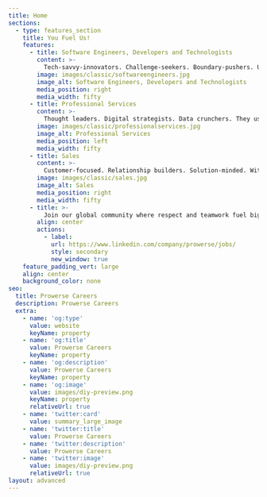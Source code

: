 ```yaml
---
title: Home
sections:
  - type: features_section
    title: You Fuel Us!
    features:
      - title: Software Engineers, Developers and Technologists
        content: >-
          Tech-savvy-innovators. Challenge-seekers. Boundary-pushers. UX thinkers. Whether working on cloud computing, experience design or enterprise application, execution is at the heart of everything this team does. They contribute to the success story by solving everyday challenges. The solutions they create make impacts in the real world. 
        image: images/classic/softwareengineers.jpg
        image_alt: Software Engineers, Developers and Technologists
        media_position: right
        media_width: fifty
      - title: Professional Services
        content: >-
          Thought leaders. Digital strategists. Data crunchers. They use industry knowledge and technical expertise to provide consulting and strategy services to customers supporting the transformation of their businesses. With roles across the fintech, banking, retail and logistic industries, these team members execute strategies for our customers. 
        image: images/classic/professionalservices.jpg
        image_alt: Professional Services
        media_position: left
        media_width: fifty
      - title: Sales
        content: >-
          Customer-focused. Relationship builders. Solution-minded. With a focus on being a trusted partner to our fintech, banking, retail and logistic industries customers, these individuals strive for performance excellence in every engagement. Being a part of sales within Prowerse means you keep the Prowerse value of #RightFirstTime top of mind while driving relation as you interact with customers, partners and stakeholders.
        image: images/classic/sales.jpg
        image_alt: Sales
        media_position: right
        media_width: fifty
      - title: >-
          Join our global community where respect and teamwork fuel big ideas for the future of technology excellence!
        align: center
        actions:
          - label: 
            url: https://www.linkedin.com/company/prowerse/jobs/
            style: secondary
            new_window: true
    feature_padding_vert: large
    align: center
    background_color: none
seo:
  title: Prowerse Careers
  description: Prowerse Careers
  extra:
    - name: 'og:type'
      value: website
      keyName: property
    - name: 'og:title'
      value: Prowerse Careers
      keyName: property
    - name: 'og:description'
      value: Prowerse Careers
      keyName: property
    - name: 'og:image'
      value: images/diy-preview.png
      keyName: property
      relativeUrl: true
    - name: 'twitter:card'
      value: summary_large_image
    - name: 'twitter:title'
      value: Prowerse Careers
    - name: 'twitter:description'
      value: Prowerse Careers
    - name: 'twitter:image'
      value: images/diy-preview.png
      relativeUrl: true
layout: advanced
---
```

